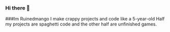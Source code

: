 ### Hi there 👋
###Im Ruinedmango
I make crappy projects and code like a 5-year-old
Half my projects are spaghetti code and the other half are unfinished games.


<!--
**RuinedMango/RuinedMango** is a ✨ _special_ ✨ repository because its `README.md` (this file) appears on your GitHub profile.

Here are some ideas to get you started:

- 🔭 I’m currently working on ...
- 🌱 I’m currently learning ...
- 👯 I’m looking to collaborate on ...
- 🤔 I’m looking for help with ...
- 💬 Ask me about ...
- 📫 How to reach me: ...
- 😄 Pronouns: ...
- ⚡ Fun fact: ...
-->
